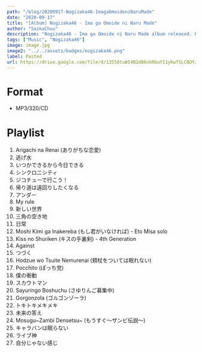 ```yaml
---
path: "/blog/20200917-Nogizaka46-ImagaOmoideniNaruMade"
date: "2020-09-17"
title: "[Album] Nogizaka46 - Ima ga Omoide ni Naru Made"
author: "SaikaChuu"
description: "Nogizaka46 - Ima ga Omoide ni Naru Made album released. Recommended Music!"
tags: ["Music", "Nogizaka46"]
image: image.jpg
image2: "../../assets/badges/nogizaka46.png"
label: Pasted
url: https://drive.google.com/file/d/1355OtuWI4B2d86nkRbuYI1yKwfSLCBOY/view?usp=sharing
---
```


# Format

- MP3/320/CD

# Playlist

1. Arigachi na Renai (ありがちな恋愛)
2. 逃げ水
3. いつかできるから今日できる
4. シンクロニシティ
5. ジコチューで行こう！
6. 帰り道は遠回りしたくなる
7. アンダー
8. My rule
9. 新しい世界
10. 三角の空き地
11. 日常
12. Moshi Kimi ga Inakereba (もし君がいなければ) - Eto Misa solo
13. Kiss no Shuriken (キスの手裏剣) - 4th Generation
14. Against
15. つづく
16. Hodzue wo Tsuite Nemurenai (頬杖をついては眠れない)
17. Pocchito (ぽっち党)
18. 僕の衝動
19. スカウトマン
20. Sayuringo Boshuchu (さゆりんご募集中)
21. Gorgonzola (ゴルゴンゾーラ)
22. トキトキメキメキ
23. 未来の答え
24. Mosugu~Zambi Densetsu~ (もうすぐ～ザンビ伝説～)
25. キャラバンは眠らない
26. ライブ神
27. 自分じゃない感じ
